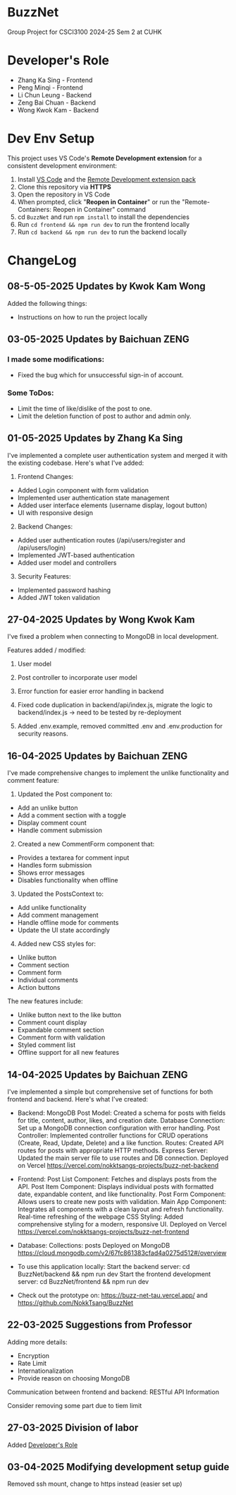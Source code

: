 # BuzzNet

Group Project for CSCI3100 2024-25 Sem 2 at CUHK

# Developer's Role

- Zhang Ka Sing - Frontend
- Peng Minqi - Frontend
- Li Chun Leung - Backend
- Zeng Bai Chuan - Backend
- Wong Kwok Kam - Backend

# Dev Env Setup

This project uses VS Code's **Remote Development extension** for a consistent development environment:

1. Install [VS Code](https://code.visualstudio.com/) and the [Remote Development extension pack](https://marketplace.visualstudio.com/items?itemName=ms-vscode-remote.vscode-remote-extensionpack)
2. Clone this repository via **HTTPS**
3. Open the repository in VS Code
4. When prompted, click "**Reopen in Container**" or run the "Remote-Containers: Reopen in Container" command
5. cd `BuzzNet` and run `npm install` to install the dependencies
6. Run `cd frontend && npm run dev` to run the frontend locally
7. Run `cd backend && npm run dev` to run the backend locally

# ChangeLog

## 08-5-05-2025 Updates by Kwok Kam Wong

Added the following things:

- Instructions on how to run the project locally

## 03-05-2025 Updates by Baichuan ZENG

### I made some modifications:

- Fixed the bug which for unsuccessful sign-in of account.

### Some ToDos:

- Limit the time of like/dislike of the post to one.
- Limit the deletion function of post to author and admin only.

## 01-05-2025 Updates by Zhang Ka Sing

I've implemented a complete user authentication system and merged it with the existing codebase. Here's what I've added:

1. Frontend Changes:

- Added Login component with form validation
- Implemented user authentication state management
- Added user interface elements (username display, logout button)
- UI with responsive design

2. Backend Changes:

- Added user authentication routes (/api/users/register and /api/users/login)
- Implemented JWT-based authentication
- Added user model and controllers

3. Security Features:

- Implemented password hashing
- Added JWT token validation

## 27-04-2025 Updates by Wong Kwok Kam

I've fixed a problem when connecting to MongoDB in local development.

Features added / modified:

1. User model

2. Post controller to incorporate user model

3. Error function for easier error handling in backend

4. Fixed code duplication in backend/api/index.js, migrate the logic to backend/index.js -> need to be tested by re-deployment

5. Added .env.example, removed committed .env and .env.production for security reasons.

## 16-04-2025 Updates by Baichuan ZENG

I've made comprehensive changes to implement the unlike functionality and comment feature:

1. Updated the Post component to:

- Add an unlike button
- Add a comment section with a toggle
- Display comment count
- Handle comment submission

2. Created a new CommentForm component that:

- Provides a textarea for comment input
- Handles form submission
- Shows error messages
- Disables functionality when offline

3. Updated the PostsContext to:

- Add unlike functionality
- Add comment management
- Handle offline mode for comments
- Update the UI state accordingly

4. Added new CSS styles for:

- Unlike button
- Comment section
- Comment form
- Individual comments
- Action buttons

The new features include:

- Unlike button next to the like button
- Comment count display
- Expandable comment section
- Comment form with validation
- Styled comment list
- Offline support for all new features

## 14-04-2025 Updates by Baichuan ZENG

I've implemented a simple but comprehensive set of functions for both frontend and backend. Here's what I've created:

- Backend:
  MongoDB Post Model: Created a schema for posts with fields for title, content, author, likes, and creation date.
  Database Connection: Set up a MongoDB connection configuration with error handling.
  Post Controller: Implemented controller functions for CRUD operations (Create, Read, Update, Delete) and a like function.
  Routes: Created API routes for posts with appropriate HTTP methods.
  Express Server: Updated the main server file to use routes and DB connection.
  Deployed on Vercel https://vercel.com/nokktsangs-projects/buzz-net-backend

- Frontend:
  Post List Component: Fetches and displays posts from the API.
  Post Item Component: Displays individual posts with formatted date, expandable content, and like functionality.
  Post Form Component: Allows users to create new posts with validation.
  Main App Component: Integrates all components with a clean layout and refresh functionality.
  Real-time refreshing of the webpage
  CSS Styling: Added comprehensive styling for a modern, responsive UI.
  Deployed on Vercel https://vercel.com/nokktsangs-projects/buzz-net-frontend

- Database:
  Collections: posts
  Deployed on MongoDB https://cloud.mongodb.com/v2/67fc861383cfad4a0275d512#/overview

- To use this application locally:
  Start the backend server: cd BuzzNet/backend && npm run dev
  Start the frontend development server: cd BuzzNet/frontend && npm run dev

- Check out the prototype on: https://buzz-net-tau.vercel.app/ and https://github.com/NokkTsang/BuzzNet

## 22-03-2025 Suggestions from Professor

Adding more details:

- Encryption
- Rate Limit
- Internationalization
- Provide reason on choosing MongoDB

Communication between frontend and backend: RESTful API Information

Consider removing some part due to tiem limit

## 27-03-2025 Division of labor

Added [Developer's Role](#developers-role)

## 03-04-2025 Modifying development setup guide

Removed ssh mount, change to https instead (easier set up)
